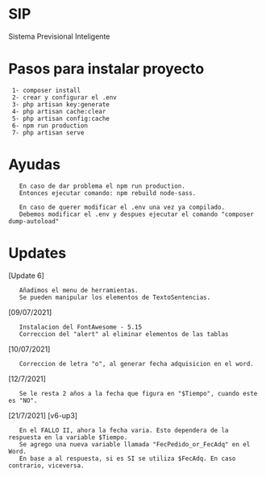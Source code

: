 # SIP
 Sistema Previsional Inteligente

# Pasos para instalar proyecto
```
 1- composer install
 2- crear y configurar el .env
 3- php artisan key:generate
 4- php artisan cache:clear
 5- php artisan config:cache
 6- npm run production
 7- php artisan serve
```

# Ayudas
```
   En caso de dar problema el npm run production.
   Entonces ejecutar comando: npm rebuild node-sass.
```
```
   En caso de querer modificar el .env una vez ya compilado.
   Debemos modificar el .env y despues ejecutar el comando "composer dump-autoload"
```

# Updates
 [Update 6]
 ```
    Añadimos el menu de herramientas.
    Se pueden manipular los elementos de TextoSentencias.
 ``` 
 [09/07/2021]
 ```
    Instalacion del FontAwesome - 5.15
    Correccion del "alert" al eliminar elementos de las tablas
 ```
 [10/07/2021]
 ```
    Correccion de letra "o", al generar fecha adquisicion en el word.
 ```
 [12/7/2021]
 ```
    Se le resta 2 años a la fecha que figura en "$Tiempo", cuando este es "NO".
 ```
 [21/7/2021] [v6-up3]
 ```
    En el FALLO II, ahora la fecha varia. Esto dependera de la respuesta en la variable $Tiempo.  
    Se agrego una nueva variable llamada "FecPedido_or_FecAdq" en el Word.  
    En base a al respuesta, si es SI se utiliza $FecAdq. En caso contrario, viceversa.
 ```
